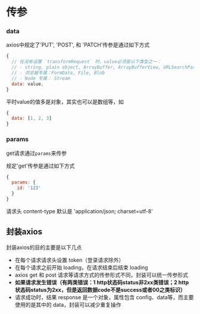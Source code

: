 # 传参

### data

axios中规定了'PUT', 'POST', 和 'PATCH'传参是通过如下方式

```js
{
  // 在没有设置 `transformRequest` 时，value必须是以下类型之一：
  // - string, plain object, ArrayBuffer, ArrayBufferView, URLSearchParams
  // - 浏览器专属：FormData, File, Blob
  // - Node 专属： Stream
  data: value,
}
```

平时value的值多是对象，其实也可以是数组等，如

```js
{
  data: [1, 2, 3]
}
```

### params

get请求通过`params`来传参

规定'get'传参是通过如下方式

```js
{
  params: {
    id: '123'
  }
}
```

请求头 content-type 默认是 'application/json; charset=utf-8'

## 封装axios

封装axios的目的主要是以下几点

- 在每个请求请求头设置 token（登录请求除外）
- 在每个请求之前开始 loading，在请求结束后结束 loading
- axios get 和 post 请求等请求方式的传参形式不同，封装可以统一传参形式
- **如果请求发生错误（有两类错误：1 http状态码status非2xx类错误；2 http状态码status为2xx，但是返回数据code不是success或者00之类标识）**
- 请求成功时，结果 response 是一个对象，属性包含 config、data等，而主要使用的是其中的 data，封装可以减少重复操作
